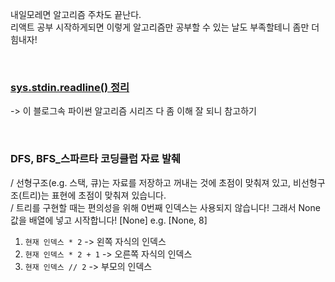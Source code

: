 내일모레면 알고리즘 주차도 끝난다.       
리액트 공부 시작하게되면 이렇게 알고리즘만 공부할 수 있는 날도 부족할테니 좀만 더 힘내자!         

<br>

### [sys.stdin.readline() 정리](https://velog.io/@yeseolee/Python-%ED%8C%8C%EC%9D%B4%EC%8D%AC-%EC%9E%85%EB%A0%A5-%EC%A0%95%EB%A6%ACsys.stdin.readline)            
-> 이 블로그속 파이썬 알고리즘 시리즈 다 좀 이해 잘 되니 참고하기

<br>

### DFS, BFS_스파르타 코딩클럽 자료 발췌
/ 선형구조(e.g. 스택, 큐)는 자료를 저장하고 꺼내는 것에 초점이 맞춰져 있고, 비선형구조(트리)는 표현에 초점이 맞춰져 있습니다.    
/ 트리를 구현할 때는 편의성을 위해 0번째 인덱스는 사용되지 않습니다! 그래서 None 값을 배열에 넣고 시작합니다! [None] e.g. [None, 8]    
    
1.  ```현재 인덱스 * 2``` -> 왼쪽 자식의 인덱스       
2. ```현재 인덱스 * 2 + 1``` -> 오른쪽 자식의 인덱스          
3. ```현재 인덱스 // 2``` -> 부모의 인덱스       


